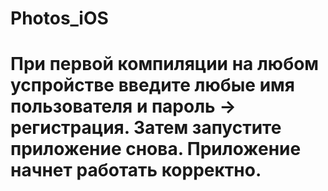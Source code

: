 # Photos_iOS
# При первой компиляции на любом успройстве введите любые имя пользователя и пароль -> регистрация. Затем запустите приложение снова. Приложение начнет работать корректно.
